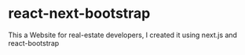 # react-next-bootstrap
This a Website for real-estate developers, I created it using next.js and react-bootstrap
